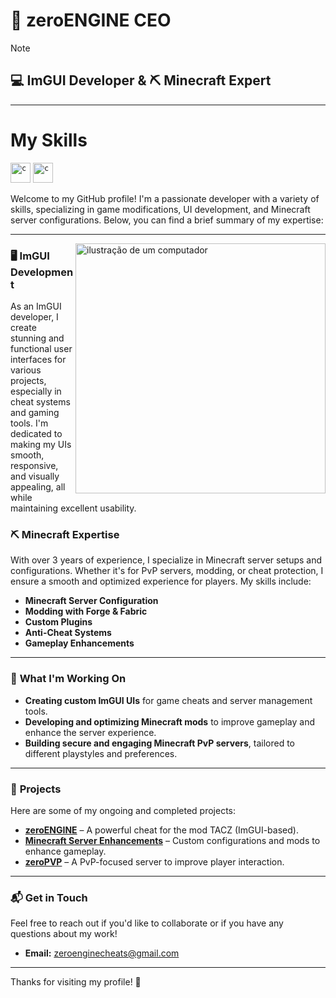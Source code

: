 
# 🔔 zeroENGINE CEO

> [!NOTE]
> ## 💻 ImGUI Developer & ⛏️ Minecraft Expert
>
> -------------------------------------
> # My Skills 
> <code><img height="32" src="https://cdn.iconscout.com/icon/free/png-512/c-programming-569564.png" alt="c"/></code>
>  <code><img height="32" src="[https://cdn.iconscout.com/icon/free/png-512/c-programming-569564.png](https://iconscout.com/free-3d-illustration/c-plus-plus-5728486)" alt="c"/></code>







Welcome to my GitHub profile! I'm a passionate developer with a variety of skills, specializing in game modifications, UI development, and Minecraft server configurations. Below, you can find a brief summary of my expertise:

---
<img src="https://raw.githubusercontent.com/MicaelliMedeiros/micaellimedeiros/master/image/computer-illustration.png" alt="ilustração de um computador" min-width="400px" max-width="400px" width="400px" align="right">

### 🖥️ **ImGUI Development**
As an ImGUI developer, I create stunning and functional user interfaces for various projects, especially in cheat systems and gaming tools. I'm dedicated to making my UIs smooth, responsive, and visually appealing, all while maintaining excellent usability.

### ⛏️ **Minecraft Expertise**
With over 3 years of experience, I specialize in Minecraft server setups and configurations. Whether it's for PvP servers, modding, or cheat protection, I ensure a smooth and optimized experience for players. My skills include:

- **Minecraft Server Configuration**  
- **Modding with Forge & Fabric**  
- **Custom Plugins**  
- **Anti-Cheat Systems**
- **Gameplay Enhancements**

---

### 🚀 **What I'm Working On**

- **Creating custom ImGUI UIs** for game cheats and server management tools.
- **Developing and optimizing Minecraft mods** to improve gameplay and enhance the server experience.
- **Building secure and engaging Minecraft PvP servers**, tailored to different playstyles and preferences.

---

### 📂 **Projects**

Here are some of my ongoing and completed projects:

- **[zeroENGINE](#)** – A powerful cheat for the mod TACZ (ImGUI-based).
- **[Minecraft Server Enhancements](#)** – Custom configurations and mods to enhance gameplay.
- **[zeroPVP](#)** – A PvP-focused server to improve player interaction.

---

### 📬 **Get in Touch**

Feel free to reach out if you'd like to collaborate or if you have any questions about my work!

- **Email:** zeroenginecheats@gmail.com


---

Thanks for visiting my profile! 🚀
